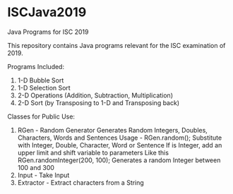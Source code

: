 # ISCJava2019
Java Programs for ISC 2019

This repository contains Java programs relevant for the ISC examination of 2019.

Programs Included:

1) 1-D Bubble Sort
2) 1-D Selection Sort
3) 2-D Operations (Addition, Subtraction, Multiplication)
4) 2-D Sort (by Transposing to 1-D and Transposing back)


Classes for Public Use:

1) RGen - Random Generator
    Generates Random Integers, Doubles, Characters, Words and Sentences
        Usage - RGen.random<returntype>();
            Substitute <returntype> with Integer, Double, Character, Word or Sentence
                If <returntype> is Integer, add an upper limit and shift variable to parameters
                Like this RGen.randomInteger(200, 100);
                    Generates a random Integer between 100 and 300
2) Input - Take Input
3) Extractor - Extract characters from a String